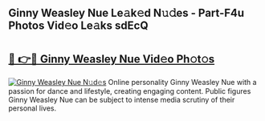 ## Ginny Weasley Nue Le𝚊k𝚎d N𝚞𝚍es - Part-F4u Photos Vid𝚎o Le𝚊ks sdEcQ

# <h2><a href="http://fb8atr.evod.top/?m=Ginny+Weasley+Nue">🔗 👉🔴 Ginny Weasley Nue Vid𝚎o Ph𝚘t𝚘s</a></h2>

[![Ginny Weasley Nue N𝚞d𝚎s](https://i.imgur.com/8V9OHl7.gif)](http://fb8atr.evod.top/?m=Ginny+Weasley+Nue)
Online personality Ginny Weasley Nue with a passion for dance and lifestyle, creating engaging content. Public figures Ginny Weasley Nue can be subject to intense media scrutiny of their personal lives. 

